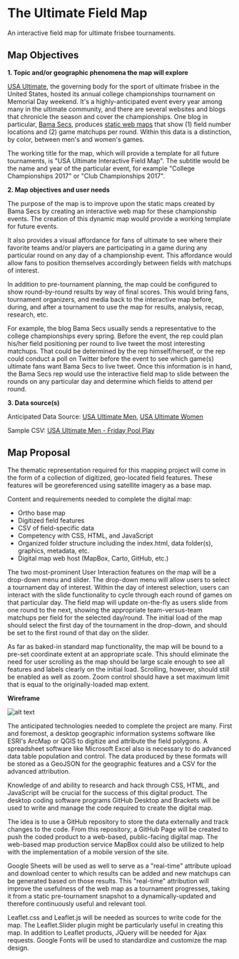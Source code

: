 # The Ultimate Field Map

An interactive field map for ultimate frisbee tournaments.

## Map Objectives

**1. Topic and/or geographic phenomena the map will explore**

[USA Ultimate](http://www.usaultimate.org/index.html), the governing body for the sport of ultimate frisbee in the United States, hosted its annual college championships tournament on Memorial Day weekend. It's a highly-anticipated event every year among many in the ultimate community, and there are several websites and blogs that chronicle the season and cover the championships. One blog in particular, [Bama Secs](http://www.bamasecs.com/), produces [static web maps](https://twitter.com/bamasecs/status/867441795520753666) that show (1) field number locations and (2) game matchups per round. Within this data is a distinction, by color, between men's and women's games.

The working title for the map, which will provide a template for all future tournaments, is "USA Ultimate Interactive Field Map". The subtitle would be the name and year of the particular event, for example "College Championships 2017" or "Club Championships 2017".

**2. Map objectives and user needs**

The purpose of the map is to improve upon the static maps created by Bama Secs by creating an interactive web map for these championship events. The creation of this dynamic map would provide a working template for future events.

It also provides a visual affordance for fans of ultimate to see where their favorite teams and/or players are participating in a game during any particular round on any day of a championship event. This affordance would allow fans to position themselves accordingly between fields with matchups of interest.

In addition to pre-tournament planning, the map could be configured to show round-by-round results by way of final scores. This would bring fans, tournament organizers, and media back to the interactive map before, during, and after a tournament to use the map for results, analysis, recap, research, etc.

For example, the blog Bama Secs usually sends a representative to the college championships every spring. Before the event, the rep could plan his/her field positioning per round to live tweet the most interesting matchups. That could be determined by the rep himself/herself, or the rep could conduct a poll on Twitter before the event to see which game(s) ultimate fans want Bama Secs to live tweet. Once this information is in hand, the Bama Secs rep would use the interactive field map to slide between the rounds on any particular day and determine which fields to attend per round.

**3. Data source(s)**

Anticipated Data Source: [USA Ultimate Men](http://play.usaultimate.org/events/2017-USA-Ultimate-College-Championships/schedule/Men/College-Men/), [USA Ultimate Women](http://play.usaultimate.org/events/2017-USA-Ultimate-College-Championships/schedule/Women/College-Women/)

Sample CSV: [USA Ultimate Men - Friday Pool Play](https://docs.google.com/spreadsheets/d/13eMw1HnEBgsYFIQH6vaouxBvTBTL50piuAayoiMf2pg/edit?usp=sharing)

## Map Proposal

The thematic representation required for this mapping project will come in the form of a collection of digitized, geo-located field features. These features will be georeferenced using satellite imagery as a base map.

Content and requirements needed to complete the digital map:

* Ortho base map
* Digitized field features
* CSV of field-specific data
* Competency with CSS, HTML, and JavaScript
* Organized folder structure including the index.html, data folder(s), graphics, metadata, etc.
* Digital map web host (MapBox, Carto, GitHub, etc.)
    
The two most-prominent User Interaction features on the map will be a drop-down menu and slider. The drop-down menu will allow users to select a tournament day of interest. Within the day of interest selection, users can interact with the slide functionality to cycle through each round of games on that particular day. The field map will update on-the-fly as users slide from one round to the next, showing the appropriate team-versus-team matchups per field for the selected day/round. The initial load of the map should select the first day of the tournament in the drop-down, and should be set to the first round of that day on the slider.

As far as baked-in standard map functionality, the map will be bound to a pre-set coordinate extent at an appropriate scale. This should eliminate the need for user scrolling as the map should be large scale enough to see all features and labels clearly on the initial load. Scrolling, however, should still be enabled as well as zoom. Zoom control should have a set maximum limit that is equal to the originally-loaded map extent.

**Wireframe**

![alt text](https://github.com/newmapsplus/map673-module-07-mikus31/blob/master/final-topic-deliverables/images/wireframe.JPG "Wireframe of web map and a hypothetical app")

The anticipated technologies needed to complete the project are many. First and foremost, a desktop geographic information systems software like ESRI's ArcMap or QGIS to digitize and attribute the field polygons. A spreadsheet software like Microsoft Excel also is necessary to do advanced data table population and control. The data produced by these formats will be stored as a GeoJSON for the geographic features and a CSV for the advanced attribution.

Knowledge of and ability to research and hack through CSS, HTML, and JavaScript will be crucial for the success of this digital product. The desktop coding software programs GitHub Desktop and Brackets will be used to write and manage the code required to create the digital map.

The idea is to use a GitHub repository to store the data externally and track changes to the code. From this repository, a GitHub Page will be created to push the coded product to a web-based, public-facing digital map. The web-based map production service MapBox could also be utilized to help with the implementation of a mobile version of the site.

Google Sheets will be used as well to serve as a "real-time" attribute upload and download center to which results can be added and new matchups can be generated based on those results. This "real-time" attribution will improve the usefulness of the web map as a tournament progresses, taking it from a static pre-tournament snapshot to a dynamically-updated and therefore continuously useful and relevant tool.

Leaflet.css and Leaflet.js will be needed as sources to write code for the map. The Leaflet.Slider plugin might be particularly useful in creating this map. In addition to Leaflet products, JQuery will be needed for Ajax requests. Google Fonts will be used to standardize and customize the map design.
